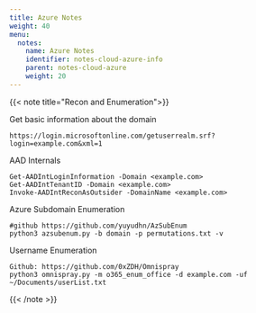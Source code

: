 ```yaml
---
title: Azure Notes 
weight: 40
menu:
  notes:
    name: Azure Notes
    identifier: notes-cloud-azure-info
    parent: notes-cloud-azure
    weight: 20
---
```



{{< note title="Recon and Enumeration">}}

Get basic information about the domain
```
https://login.microsoftonline.com/getuserrealm.srf?login=example.com&xml=1
```


AAD Internals
```
Get-AADIntLoginInformation -Domain <example.com>
Get-AADIntTenantID -Domain <example.com>
Invoke-AADIntReconAsOutsider -DomainName <example.com>
```

Azure Subdomain Enumeration
```
#github https://github.com/yuyudhn/AzSubEnum
python3 azsubenum.py -b domain -p permutations.txt -v
```

Username Enumeration
```
Github: https://github.com/0xZDH/Omnispray
python3 omnispray.py -m o365_enum_office -d example.com -uf ~/Documents/userList.txt
```



{{< /note >}}


